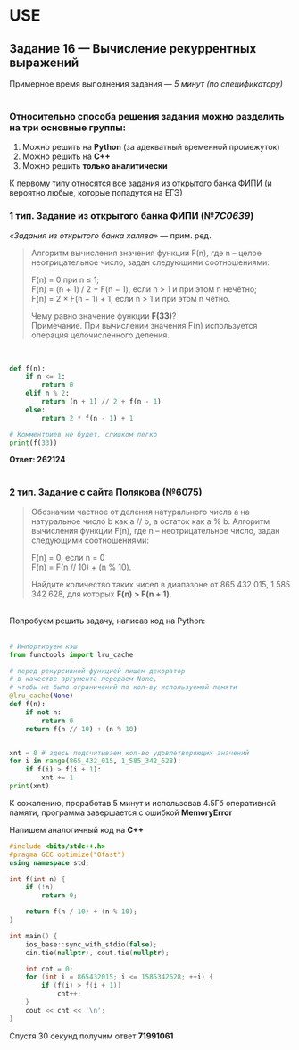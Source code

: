 # USE
## Задание 16 — Вычисление рекуррентных выражений
Примерное время выполнения задания — *5 минут (по спецификатору)*
<br><br>
### Относительно способа решения задания можно разделить на три основные группы:
1. Можно решить на **Python** (за адекватный временной промежуток)
2. Можно решить на **C++**
3. Можно решить **только аналитически**

К первому типу относятся все задания из открытого банка ФИПИ (и вероятно любые, которые попадутся на ЕГЭ)
<br>  

### 1 тип. Задание из открытого банка ФИПИ (№*7C0639*)
*«Задания из открытого банка халява»* — прим. ред. <br>
> Алгоритм вычисления значения функции F(n), где n –
> целое неотрицательное число, задан следующими соотношениями:
> 
> F(n) = 0 при n ≤ 1;  
> F(n) = (n + 1) / 2 + F(n − 1), если n > 1 и при этом n нечётно;  
> F(n) = 2 × F(n − 1) + 1, если n > 1 и при этом n чётно.  
> 
> Чему равно значение функции **F(33)**?  
> Примечание. При вычислении значения F(n) используется операция целочисленного деления.
<br>

```python
def f(n):
    if n <= 1:
        return 0
    elif n % 2:
        return (n + 1) // 2 + f(n - 1)
    else:
        return 2 * f(n - 1) + 1

# Комментриев не будет, слишком легко 
print(f(33))
```

**Ответ: 262124** 
<br><br>
### 2 тип. Задание с сайта Полякова (№6075)
> Обозначим частное от деления натурального числа a на натуральное число b как a // b,
> а остаток как a % b. Алгоритм вычисления функции F(n),
> где n – неотрицательное число, задан следующими соотношениями:  
> 
> F(n) = 0, если n = 0  
> F(n) = F(n // 10) + (n % 10).   
> 
> Найдите количество таких чисел в диапазоне от 865 432 015, 1 585 342 628, для которых **F(n) > F(n + 1)**.
<br>
Попробуем решить задачу, написав код на Python:  
<br><br>
  
```python
# Импортируем кэш 
from functools import lru_cache

# перед рекурсивной функцией пишем декоратор
# в качестве аргумента передаем None,
# чтобы не было ограничений по кол-ву используемой памяти
@lru_cache(None)
def f(n):
    if not n:
        return 0
    return f(n // 10) + (n % 10)


xnt = 0 # здесь подсчитываем кол-во удовлетворяющих значений
for i in range(865_432_015, 1_585_342_628):
    if f(i) > f(i + 1):
        xnt += 1
print(xnt)
```  

К сожалению, проработав 5 минут и использовав 4.5Гб оперативной памяти, программа завершается с ошибкой **MemoryError**  
  
Напишем аналогичный код на **C++**  

```cpp
#include <bits/stdc++.h>
#pragma GCC optimize("Ofast")
using namespace std;

int f(int n) {
    if (!n)
        return 0;

    return f(n / 10) + (n % 10);
}

int main() {
    ios_base::sync_with_stdio(false);
    cin.tie(nullptr), cout.tie(nullptr);

    int cnt = 0;
    for (int i = 865432015; i <= 1585342628; ++i) {
        if (f(i) > f(i + 1))
            cnt++;
    }
    cout << cnt << '\n';
}
```
Спустя 30 секунд получим ответ **71991061**

